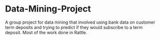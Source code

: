 # Data-Mining-Project
A group project for data mining that involved using bank data on customer term deposits and trying to predict if they would subscribe to a term deposit. Most of the work done in Rattle.
